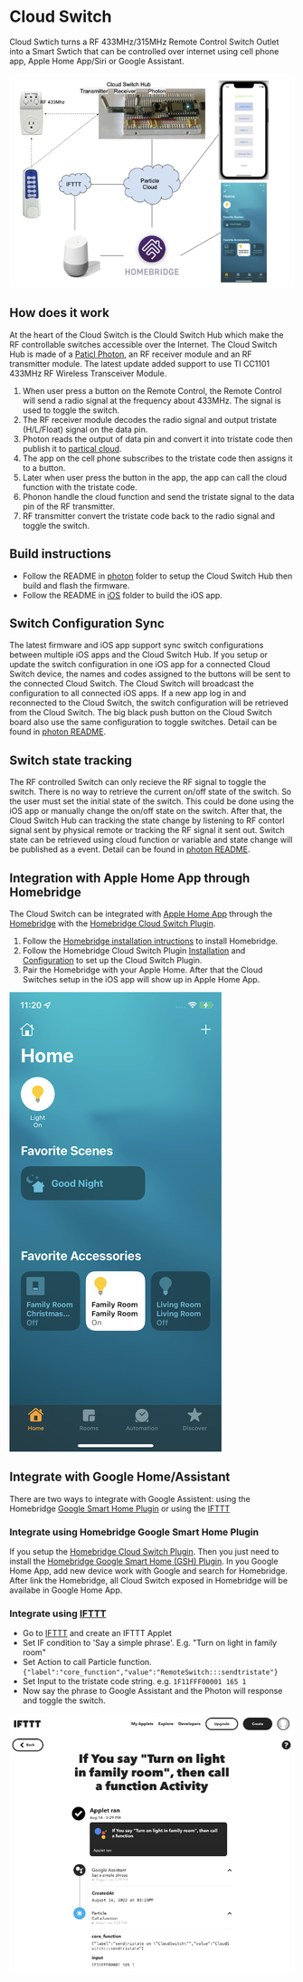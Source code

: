 # Cloud Switch

Cloud Swtich turns a RF 433MHz/315MHz Remote Control Switch Outlet into a Smart Swtich that can be
controlled over internet using cell phone app, Apple Home App/Siri or Google Assistant.

![Cloud Switch Diagram](docs/Cloud_Switch.png)

## How does it work

At the heart of the Cloud Switch is the Clould Switch Hub which make the RF controllable switches accessible
over the Internet. The Cloud Switch Hub is made of a [Paticl Photon](https://docs.particle.io/photon/),
an RF receiver module and an RF transmitter module.
The latest update added support to use TI CC1101 433MHz RF Wireless Transceiver Module.

1. When user press a button on the Remote Control, the Remote Control will send a radio signal
at the frequency about 433MHz. The signal is used to toggle the switch.
2. The RF receiver module decodes the radio signal and output tristate (H/L/Float) signal on the data pin.
3. Photon reads the output of data pin and convert it into tristate code then publish it to [partical cloud](https://www.particle.io/).
4. The app on the cell phone subscribes to the tristate code then assigns it to a button.
5. Later when user press the button in the app, the app can call the cloud function with the tristate code.
6. Phonon handle the cloud function and send the tristate signal to the data pin of the RF transmitter.
7. RF transmitter convert the tristate code back to the radio signal and toggle the switch.


## Build instructions

- Follow the README in [photon](./photon/) folder to setup the Cloud Switch Hub then build and flash the firmware.
- Follow the README in [iOS](./iOS/) folder to build the iOS app.

## Switch Configuration Sync

The latest firmware and iOS app support sync switch configurations between multiple iOS apps and the Cloud Switch Hub.
If you setup or update the switch configuration in one iOS app for a connected Cloud Switch device, the names and codes assigned to
the buttons will be sent to the connected Cloud Switch. The Cloud Switch will broadcast the configuration to all connected iOS apps.
If a new app log in and reconnected to the Cloud Switch, the switch configuration will be retrieved from the Cloud Switch.
The big black push button on the Cloud Switch board also use the same configuration to toggle switches.
Detail can be found in [photon README](./photon/README.md).

## Switch state tracking

The RF controlled Switch can only recieve the RF signal to toggle the switch. There is no way to retrieve the 
current on/off state of the switch. So the user must set the initial state of the switch. This could be done using
the iOS app or manually change the on/off state on the switch. After that, the Cloud Switch Hub can tracking the
state change by listening to RF contorl signal sent by physical remote or tracking the RF signal it sent out.
Switch state can be retrieved using cloud function or variable and state change will be published as a event.
Detail can be found in [photon README](./photon/README.md).

## Integration with Apple Home App through Homebridge

The Cloud Switch can be integrated with [Apple Home App](https://www.apple.com/home-app/) through the [Homebridge](https://homebridge.io/) with the [Homebridge Cloud Switch Plugin](https://github.com/jasompi/homebridge-plugin-cloud-switch).

1. Follow the [Homebridge installation intructions](https://github.com/homebridge/homebridge/wiki) to install Homebridge.
2. Follow the Homebridge Cloud Switch Plugin [Installation](https://github.com/jasompi/homebridge-plugin-cloud-switch#installation) and [Configuration](https://github.com/jasompi/homebridge-plugin-cloud-switch#configuration) to set up the Cloud Switch Plugin.
3. Pair the Homebridge with your Apple Home. After that the Cloud Switches setup in the iOS app will show up in Apple Home App.

![Apple Home App](docs/AppleHome_CloudSwitch.png)

## Integrate with Google Home/Assistant

There are two ways to integrate with Google Assistent: using the Homebridge [Google Smart Home Plugin](https://github.com/oznu/homebridge-gsh) or using the [IFTTT](https://ifttt.com/)

### Integrate using Homebridge Google Smart Home Plugin

If you setup the [Homebridge Cloud Switch Plugin](https://github.com/jasompi/homebridge-plugin-cloud-switch). Then you just need to install the [Homebridge Google Smart Home (GSH) Plugin](https://github.com/oznu/homebridge-gsh). In you Google Home App, add new device work with Google and search for Homebridge. After link the Homebridge, all Cloud Switch exposed in Homebridge will be availabe in Google Home App.

### Integrate using [IFTTT](https://ifttt.com/)

- Go to [IFTTT](https://ifttt.com/) and create an IFTTT Applet
- Set IF condition to 'Say a simple phrase'. E.g. "Turn on light in family room"
- Set Action to call Particle function. `{"label":"core_function","value":"RemoteSwitch:::sendtristate"}`
- Set Input to the tristate code string. e.g. `1F11FFF00001 165 1`
- Now say the phrase to Google Assistant and the Photon will response and toggle the switch.

![IFTTT Applet](docs/IFTTT_Google_Assistant_Integration.png)
